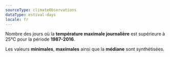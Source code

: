 ```yaml
---
sourceType: climateObservations
dataType: estival-days
locale: fr
---
```


Nombre des jours où la **température maximale journalière** est supérieure à
25°C pour la période **1987-2016**.

Les valeurs **minimales**, **maximales** ainsi que la **médiane** sont
synthétisées.

